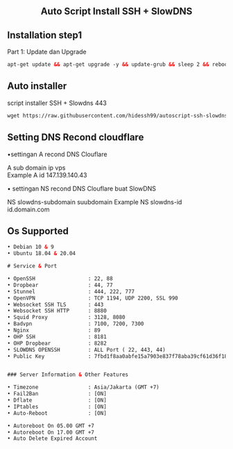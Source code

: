 <h2 align="center">
Auto Script Install SSH + SlowDNS

   
   
   
## Installation step1

Part 1: Update dan Upgrade
  ```html
apt-get update && apt-get upgrade -y && update-grub && sleep 2 && reboot
```
   
## Auto installer 
  
script installer SSH + Slowdns 443
  ```html
wget https://raw.githubusercontent.com/hidessh99/autoscript-ssh-slowdns/main/setup.sh && chmod +x setup.sh && ./setup.sh
``` 

   
## Setting DNS Recond cloudflare 
   
•settingan A recond DNS Clouflare 

A sub domain ip vps   
Example
A  id   147.139.140.43
      
• settingan NS recond DNS Clouflare buat SlowDNS
   
NS  slowdns-subdomain suubdomain
Example 
NS slowdns-id    id.domain.com
   
   
   

## Os Supported
  ```html
• Debian 10 & 9
• Ubuntu 18.04 & 20.04

# Service & Port

• OpenSSH                 : 22, 88
• Dropbear                : 44, 77
• Stunnel                 : 444, 222, 777
• OpenVPN                 : TCP 1194, UDP 2200, SSL 990
• Websocket SSH TLS       : 443
• Websocket SSH HTTP      : 8880
• Squid Proxy             : 3128, 8080
• Badvpn                  : 7100, 7200, 7300
• Nginx                   : 89
• OHP SSH                 : 8181
• OHP Dropbear            : 8282
• SLOWDNS OPENSSH         : ALL Port ( 22, 443, 44)
• Public Key              : 7fbd1f8aa0abfe15a7903e837f78aba39cf61d36f183bd604daa2fe4ef3b7b59
  

 ### Server Information & Other Features

• Timezone                : Asia/Jakarta (GMT +7)
• Fail2Ban                : [ON]
• Dflate                  : [ON]
• IPtables                : [ON]
• Auto-Reboot             : [ON]

• Autoreboot On 05.00 GMT +7
• Autoreboot On 17.00 GMT +7
• Auto Delete Expired Account
 ```
  
